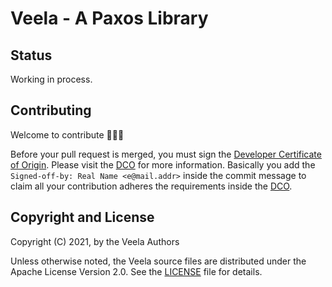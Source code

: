 # Veela - A Paxos Library

## Status

Working in process.

## Contributing

Welcome to contribute 🎉🎉🎉

Before your pull request is merged, you must sign the [Developer Certificate of Origin](https://developercertificate.org/). Please visit the [DCO](https://github.com/apps/dco) for more information. Basically you add the `Signed-off-by: Real Name <e@mail.addr>` inside the commit message to claim all your contribution adheres the requirements inside the [DCO](https://github.com/apps/dco).

## Copyright and License

Copyright (C) 2021, by the Veela Authors

Unless otherwise noted, the Veela source files are distributed under the Apache License Version 2.0. See the [LICENSE](LICENSE) file for details.

